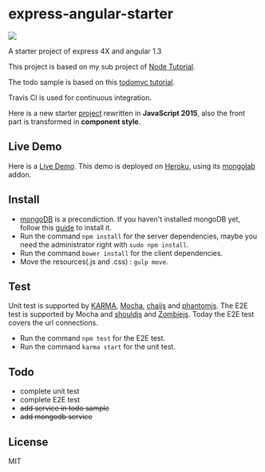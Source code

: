 # express-angular-starter

![](https://travis-ci.org/xie-qianyue/express-angular-starter.svg?branch=master)  

A starter project of express 4X and angular 1.3

This project is based on my sub project of [Node Tutorial](https://github.com/xie-qianyue/NodeTutorial).  

The todo sample is based on this [todomvc tutorial](http://todomvc.com/examples/angularjs/#/).

Travis CI is used for continuous integration.

Here is a new starter [project](https://github.com/xie-qianyue/express-angular-es6-starter) rewritten in <strong>JavaScript 2015</strong>, also the front part is transformed in <strong>component style</strong>.

## Live Demo
Here is a [Live Demo](https://express-angular-starter.herokuapp.com/). This demo is deployed on [Heroku](https://www.heroku.com/), using its [mongolab](https://mongolab.com/) addon.


## Install
* [mongoDB](https://www.mongodb.org/) is a precondiction. If you haven't installed mongoDB yet, follow this [guide](https://docs.mongodb.org/manual/installation/) to install it.
* Run the command `npm install` for the server dependencies, maybe you need the administrator right with `sudo npm install`.
* Run the command `bower install` for the client dependencies.
* Move the resources(.js and .css) : `gulp move`.

## Test
Unit test is supported by [KARMA](http://karma-runner.github.io/0.13/index.html), [Mocha](http://mochajs.org/), [chaijs](http://chaijs.com/) and [phantomjs](http://phantomjs.org/).
The E2E test is supported by Mocha and [shouldjs](https://github.com/shouldjs/should.js) and [Zombiejs](http://zombie.js.org/). 
Today the E2E test covers the url connections. 
* Run the command `npm test` for the E2E test.
* Run the command `karma start` for the unit test.

## Todo
- complete unit test
- complete E2E test
- <del>add service in todo sample</del>
- <del>add mongodb service</del>

## License
MIT
